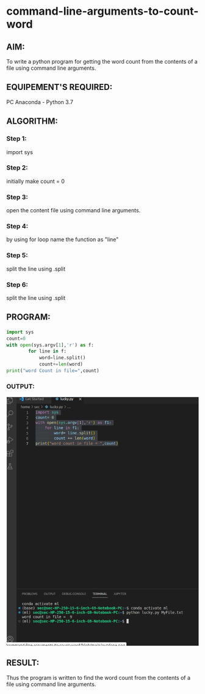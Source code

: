 # command-line-arguments-to-count-word
## AIM:
To write a python program for getting the word count from the contents of a file using command line arguments.
## EQUIPEMENT'S REQUIRED: 
PC
Anaconda - Python 3.7
## ALGORITHM: 
### Step 1:
import sys

### Step 2:
initially make count = 0

### Step 3:
open the content file using command line arguments.

### Step 4:
by using for loop name the function as "line"

### Step 5:
split the line using .split

### Step 6:
split the line using .split

## PROGRAM:
```python
import sys
count=0
with open(sys.argv[1],'r') as f:
        for line in f:
            word=line.split()
            count+=len(word)
print("word Count in file=",count)         
```

### OUTPUT:
![output](./output.png)

## RESULT:
Thus the program is written to find the word count from the contents of a file using command line arguments.
